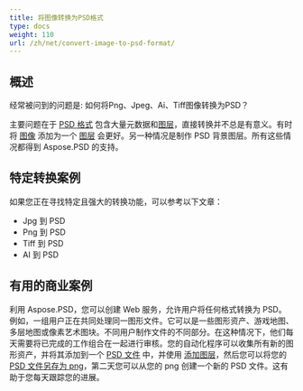 ```yaml
---
title: 将图像转换为PSD格式
type: docs
weight: 110
url: /zh/net/convert-image-to-psd-format/
---
```


## **概述**
经常被问到的问题是: 如何将Png、Jpeg、Ai、Tiff图像转换为PSD？

主要问题在于 [PSD 格式](/zh/psd/net/psd-file/) 包含大量元数据和[图层](/zh/psd/net/psd-layer/)，直接转换并不总是有意义。有时将 [图像](https://reference.aspose.com/psd/net/aspose.psd/image) 添加为一个 [图层](https://reference.aspose.com/psd/net/aspose.psd.fileformats.psd.layers/layer) 会更好。另一种情况是制作 PSD 背景图层。所有这些情况都得到 Aspose.PSD 的支持。

## **特定转换案例**
如果您正在寻找特定且强大的转换功能，可以参考以下文章：

- Jpg 到 PSD
- Png 到 PSD
- Tiff 到 PSD
- AI 到 PSD

## **有用的商业案例**
利用 Aspose.PSD，您可以创建 Web 服务，允许用户将任何格式转换为 PSD。例如，一组用户正在共同处理同一图形文件。它可以是一些图形资产、游戏地图、多层地图或像素艺术图块。不同用户制作文件的不同部分。在这种情况下，他们每天需要将已完成的工作组合在一起进行审核。您的自动化程序可以收集所有新的图形资产，并将其添加到一个 [PSD 文件](/zh/psd/net/psd-file/) 中，并使用 [添加图层](/zh/psd/net/add-layer-to-psd/)，然后您可以将您的 [PSD 文件另存为 png](/zh/psd/net/psd-to-png/)，第二天您可以从您的 png 创建一个新的 PSD 文件。这有助于您每天跟踪您的进展。
